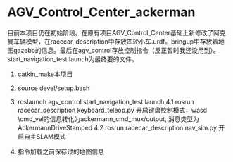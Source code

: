 # AGV_Control_Center_ackerman
目前本项目仍在初始阶段。在原有项目AGV_Control_Center基础上新修改了阿克曼车辆模型，在racecar_description中存放四轮小车.urdf。bringup中存放着地图gazebo的信息。最后在agv_control存放控制指令（反正暂时我还没用到）。start_navigation_test.launch为最终要的文件。
1.   catkin_make本项目
2.   source devel/setup.bash
3.   roslaunch agv_control start_navigation_test.launch
4.1  rosrun racecar_description keyboard_teleop.py  开启键盘控制模式，wasd
\cmd_vel的信息转化为ackermann_cmd_mux/output, 消息类型为AckermannDriveStamped
4.2  rosrun racecar_description nav_sim.py  开启自主SLAM模式

5.   <node pkg="rviz" type="rviz" name="rviz" args="-d $(find agv_control)/config/0326shiyan.rviz"/> 指令加载之前保存过的地图信息

